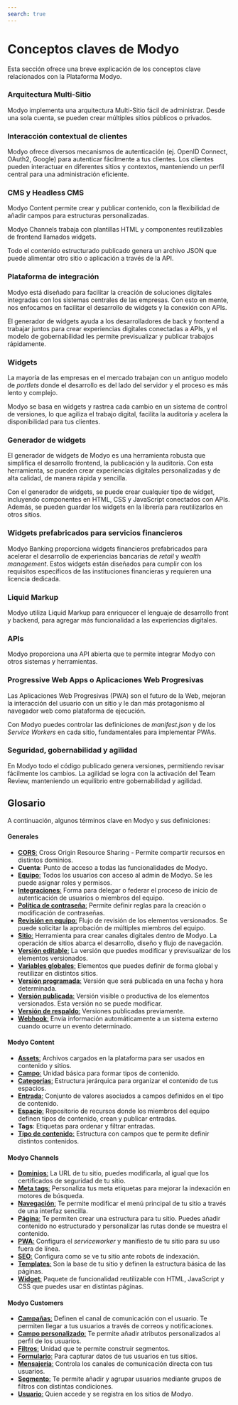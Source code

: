 ```yaml
---
search: true
---
```


# Conceptos claves de Modyo

Esta sección ofrece una breve explicación de los conceptos clave relacionados con la Plataforma Modyo.


### Arquitectura Multi-Sitio

Modyo implementa una arquitectura Multi-Sitio fácil de administrar. Desde una sola cuenta, se pueden crear múltiples sitios públicos o privados.

### Interacción contextual de clientes

Modyo ofrece diversos mecanismos de autenticación (ej. OpenID Connect, OAuth2, Google) para autenticar fácilmente a tus clientes. Los clientes pueden interactuar en diferentes sitios y contextos, manteniendo un perfil central para una administración eficiente.

### CMS y Headless CMS

Modyo Content permite crear y publicar contenido, con la flexibilidad de añadir campos para estructuras personalizadas.

Modyo Channels trabaja con plantillas HTML y componentes reutilizables de frontend llamados widgets.

Todo el contenido estructurado publicado genera un archivo JSON que puede alimentar otro sitio o aplicación a través de la API.


### Plataforma de integración

Modyo está diseñado para facilitar la creación de soluciones digitales integradas con los sistemas centrales de las empresas. Con esto en mente, nos enfocamos en facilitar el desarrollo de widgets y la conexión con APIs.

El generador de widgets ayuda a los desarrolladores de back y frontend a trabajar juntos para crear experiencias digitales conectadas a APIs, y el modelo de gobernabilidad les permite previsualizar y publicar trabajos rápidamente.

### Widgets

La mayoría de las empresas en el mercado trabajan con un antiguo modelo de _portlets_ donde el desarrollo es del lado del servidor y el proceso es más lento y complejo.

Modyo se basa en widgets y rastrea cada cambio en un sistema de control de versiones, lo que agiliza el trabajo digital, facilita la auditoría y acelera la disponibilidad para tus clientes.

### Generador de widgets

El generador de widgets de Modyo es una herramienta robusta que simplifica el desarrollo frontend, la publicación y la auditoría. Con esta herramienta, se pueden crear experiencias digitales personalizadas y de alta calidad, de manera rápida y sencilla.

Con el generador de widgets, se puede crear cualquier tipo de widget, incluyendo componentes en HTML, CSS y JavaScript conectados con APIs. Además, se pueden guardar los widgets en la librería para reutilizarlos en otros sitios.

### Widgets prefabricados para servicios financieros

Modyo Banking proporciona widgets financieros prefabricados para acelerar el desarrollo de experiencias bancarias de _retail_ y _wealth management_. Estos widgets están diseñados para cumplir con los requisitos específicos de las instituciones financieras y requieren una licencia dedicada.

### Liquid Markup

Modyo utiliza Liquid Markup para enriquecer el lenguaje de desarrollo front y backend, para agregar más funcionalidad a las experiencias digitales.

### APIs

Modyo proporciona una API abierta que te permite integrar Modyo con otros sistemas y herramientas.

### Progressive Web Apps o Aplicaciones Web Progresivas
Las Aplicaciones Web Progresivas (PWA) son el futuro de la Web, mejoran la interacción del usuario con un sitio y le dan más protagonismo al navegador web como plataforma de ejecución.

Con Modyo puedes controlar las definiciones de _manifest.json_ y de los _Service Workers_ en cada sitio, fundamentales para implementar PWAs.

### Seguridad, gobernabilidad y agilidad

En Modyo todo el código publicado genera versiones, permitiendo revisar fácilmente los cambios. La agilidad se logra con la activación del Team Review, manteniendo un equilibrio entre gobernabilidad y agilidad.

## Glosario
A continuación, algunos términos clave en Modyo y sus definiciones:

#### Generales

* [**CORS**:](/es/platform/core/security.html#control-de-acceso-http-cross-origin-resource-sharing-cors) Cross Origin Resource Sharing - Permite compartir recursos en distintos dominios.
* **Cuenta**: Punto de acceso a todas las funcionalidades de Modyo.
* [**Equipo**:](/es/platform/core/roles.html#equipo) Todos los usuarios con acceso al admin de Modyo. Se les puede asignar roles y permisos.
* [**Integraciones**:](/es/platform/core/integrations) Forma para delegar o federar el proceso de inicio de autenticación de usuarios o miembros del equipo.
* [**Política de contraseña**:](/es/platform/core/security.html#politica-de-contrasena) Permite definir reglas para la creación o modificación de contraseñas.
* [**Revisión en equipo**:](/es/platform/core/key-concepts.html#revision-en-equipo) Flujo de revisión de los elementos versionados. Se puede solicitar la aprobación de múltiples miembros del equipo.
* [**Sitio**:](/es/platform/channels/sites.html) Herramienta para crear canales digitales dentro de Modyo. La operación de sitios abarca el desarrollo, diseño y flujo de navegación.
* [**Versión editable**:](/es/platform/core/key-concepts.html#editable) La versión que puedes modificar y previsualizar de los elementos versionados.
* [**Variables globales**:](/es/platform/core/key-concepts.html#variables-globales) Elementos que puedes definir de forma global y reutilizar en distintos sitios.
* [**Versión programada**:](/es/platform/core/key-concepts.html#programado) Versión que será publicada en una fecha y hora determinada.
* [**Versión publicada**:](/es/platform/core/key-concepts.html#publicado) Versión visible o productiva de los elementos versionados. Esta versión no se puede modificar.
* [**Versión de respaldo**:](/es/platform/core/key-concepts.html#respaldos) Versiones publicadas previamente.
* [**Webhook**:](/es/platform/core/webhooks.html) Envía información automáticamente a un sistema externo cuando ocurre un evento determinado.


#### Modyo Content

* [**Assets**:](/es/platform/content/asset-manager.html#acerca-de-la-interfaz) Archivos cargados en la plataforma para ser usados en contenido y sitios.
* [**Campo**:](/es/platform/content/types.html#campos) Unidad básica para formar tipos de contenido.
* [**Categorías**:](/es/platform/content/entries.html#categorias) Estructura jerárquica para organizar el contenido de tus espacios.
* [**Entrada**:](/es/platform/content/entries.html) Conjunto de valores asociados a campos definidos en el tipo de contenido.
* [**Espacio**:](/es/platform/content/spaces.html) Repositorio de recursos donde los miembros del equipo definen tipos de contenido, crean y publicar entradas.
* **Tags**: Etiquetas para ordenar y filtrar entradas.
* [**Tipo de contenido**:](/es/platform/content/types.html)  Estructura con campos que te permite definir distintos contenidos.


#### Modyo Channels

* [**Dominios**:](/es/platform/channels/sites.html#dominios) La URL de tu sitio, puedes modificarla, al igual que los certificados de seguridad de tu sitio.
* [**Meta tags**:](/es/platform/channels/pages.html#meta-tags) Personaliza tus meta etiquetas para mejorar la indexación en motores de búsqueda.
* [**Navegación**:](/es/platform/channels/navigation.html) Te permite modificar el menú principal de tu sitio a través de una interfaz sencilla.
* [**Página**:](/es/platform/channels/pages.html) Te permiten crear una estructura para tu sitio. Puedes añadir contenido no estructurado y personalizar las rutas donde se muestra el contenido.
* [**PWA**:](/es/platform/channels/sites.html#pwa) Configura el _serviceworker_ y manifiesto de tu sitio para su uso fuera de línea.
* [**SEO**:](/es/platform/channels/sites.html#seo) Configura como se ve tu sitio ante robots de indexación.
* [**Templates**:](/es/platform/channels/templates.html) Son la base de tu sitio y definen la estructura básica de las páginas.
* [**Widget**:](/es/platform/channels/widgets.html) Paquete de funcionalidad reutilizable con HTML, JavaScript y CSS que puedes usar en distintas páginas.

#### Modyo Customers

* [**Campañas**:](/es/platform/customers/messaging.html#campanas) Definen el canal de comunicación con el usuario. Te permiten llegar a tus usuarios a través de correos y notificaciones.
* [**Campo personalizado**:](/es/platform/customers/settings.html#custom-fields) Te permite añadir atributos personalizados al perfil de los usuarios.
* [**Filtros**:](/es/platform/customers/segments.html#filtros) Unidad que te permite construir segmentos.
* [**Formulario**:](/es/platform/customers/forms.html) Para capturar datos de tus usuarios en tus sitios.
* [**Mensajería**:](/es/platform/customers/messaging.html) Controla los canales de comunicación directa con tus usuarios.
* [**Segmento**:](/es/platform/customers/segments.html) Te permite añadir y agrupar usuarios mediante grupos de filtros con distintas condiciones.
* [**Usuario**:](/es/platform/customers/users.html) Quien accede y se registra en los sitios de Modyo.
